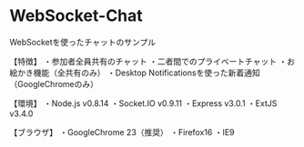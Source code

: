 WebSocket-Chat
==============

WebSocketを使ったチャットのサンプル

【特徴】
・参加者全員共有のチャット
・二者間でのプライベートチャット
・お絵かき機能（全共有のみ）
・Desktop Notificationsを使った新着通知（GoogleChromeのみ）

【環境】
・Node.js v0.8.14
・Socket.IO v0.9.11
・Express v3.0.1
・ExtJS v3.4.0

【ブラウザ】
・GoogleChrome 23（推奨）
・Firefox16
・IE9